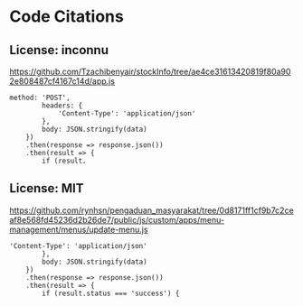 # Code Citations

## License: inconnu
https://github.com/Tzachibenyair/stockInfo/tree/ae4ce31613420819f80a902e808487cf4167c14d/app.js

```
method: 'POST',
        headers: {
            'Content-Type': 'application/json'
        },
        body: JSON.stringify(data)
    })
    .then(response => response.json())
    .then(result => {
        if (result.
```


## License: MIT
https://github.com/rynhsn/pengaduan_masyarakat/tree/0d8171ff1cf9b7c2ceaf8e568fd45236d2b26de7/public/js/custom/apps/menu-management/menus/update-menu.js

```
'Content-Type': 'application/json'
        },
        body: JSON.stringify(data)
    })
    .then(response => response.json())
    .then(result => {
        if (result.status === 'success') {
```

